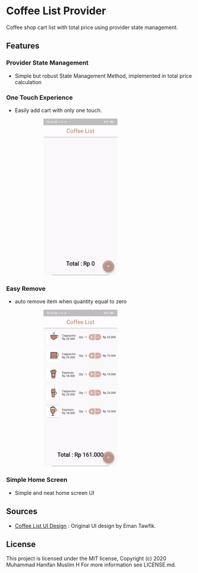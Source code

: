 

# Coffee List Provider

Coffee shop cart list with total price using provider state management. 

## Features

### Provider State Management
- Simple but robust State Management Method, implemented in total price calculation

### One Touch Experience 
- Easily add cart with only one touch.
<div style="margin :auto;width: 60%;><div style="text-align:center"><img src="add_cart.gif" alt="drawing" width="200"/></div></div>

### Easy Remove
- auto remove item when quantity equal to zero
<div style="margin :auto;width: 60%;><div style="text-align:center"><img src="remove_cart.gif" alt="drawing" width="200"/></div></div>

### Simple Home Screen
- Simple and neat home screen UI

## Sources
- [Coffee List UI Design](hhttps://www.sketchappsources.com/free-source/3438-coffee-app-sketch-freebie-resource.html) : Original UI design by Eman Tawfik.


## License
This project is licensed under the MIT license, Copyright (c) 2020 Muhammad Hanifan Muslim H For more information see LICENSE.md.
